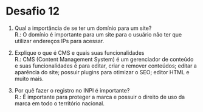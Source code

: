 # Desafio 12
1. Qual a importância de se ter um domínio para um site?  
R.: O domínio é importante para um site para o usuário não ter que utilizar endereços IPs para acessar.

2. Explique o que é CMS e quais suas funcionalidades  
R.: CMS (Content Management System) é um gerenciador de conteúdo e suas funcionalidades é para editar, criar e remover conteúdos; editar a aparência do site; possuir plugins para otimizar o SEO; editor HTML e muito mais.

3. Por quê fazer o registro no INPI é importante?  
R.: É importante para proteger a marca e possuir o direito de uso da marca em todo o território nacional.
